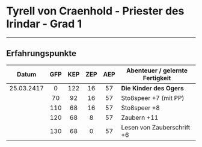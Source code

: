 # Tyrell von Craenhold - Priester des Irindar - Grad 1
---

## Erfahrungspunkte

|   Datum    | GFP  | KEP  | ZEP  | AEP  | Abenteuer / gelernte Fertigkeit |
| :--------: | :--: | :--: | :--: | :--: | ------------------------------- |
| 25.03.2417 |  0   | 122  |  16  |  57  | **Die Kinder des Ogers**        |
|            |  70  |  92  |  16  |  57  | Stoßspeer +7 (mit PP)           |
|            | 110  |  68  |  16  |  57  | Stoßspeer +8                    |
|            | 120  |  68  |  8   |  57  | Zaubern +11                     |
|            | 130  |  68  |  0   |  57  | Lesen von Zauberschrift +6      |
